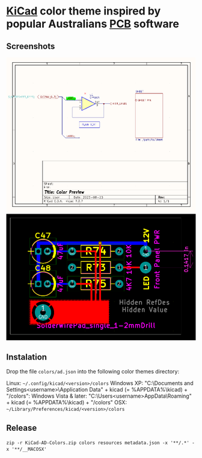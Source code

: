# [KiCad](https://kicad.org/) color theme inspired by popular Australians [PCB](https://www.altium.com/altium-designer) software

## Screenshots

![eeschema](./resources/eeschema.png)
![pcbnew](./resources/pcbnew.png)

## Instalation

Drop the file `colors/ad.json` into the following color themes directory:

Linux: `~/.config/kicad/<version>/colors`
Windows XP: "C:\Documents and Settings\<username>\Application Data" + kicad (= %APPDATA%\kicad) + "<version>/colors":
Windows Vista & later: "C:\Users\<username>AppData\Roaming" + kicad (= %APPDATA%\kicad) + "<version>/colors"
OSX: `~/Library/Preferences/kicad/<version>/colors`

## Release

`zip -r KiCad-AD-Colors.zip colors resources metadata.json -x '**/.*' -x '**/__MACOSX'`
